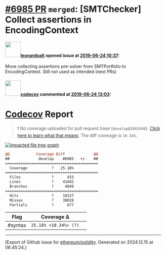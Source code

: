 # [\#6985 PR](https://github.com/ethereum/solidity/pull/6985) `merged`: [SMTChecker] Collect assertions in EncodingContext

#### <img src="https://avatars.githubusercontent.com/u/504195?u=ce2facd14af9fd474ebff49f0d44891f56f7500f&v=4" width="50">[leonardoalt](https://github.com/leonardoalt) opened issue at [2019-06-24 10:37](https://github.com/ethereum/solidity/pull/6985):

Move collecting assertions pre-solver from SMTPortfolio to EncodingContext.
Still not used as intended (next PRs)

#### <img src="https://avatars.githubusercontent.com/in/254?v=4" width="50">[codecov](https://github.com/apps/codecov) commented at [2019-06-24 13:03](https://github.com/ethereum/solidity/pull/6985#issuecomment-505000492):

# [Codecov](https://codecov.io/gh/ethereum/solidity/pull/6985?src=pr&el=h1) Report
> :exclamation: No coverage uploaded for pull request base (`develop@3b02848`). [Click here to learn what that means](https://docs.codecov.io/docs/error-reference#section-missing-base-commit).
> The diff coverage is `10.34%`.

[![Impacted file tree graph](https://codecov.io/gh/ethereum/solidity/pull/6985/graphs/tree.svg?width=650&token=87PGzVEwU0&height=150&src=pr)](https://codecov.io/gh/ethereum/solidity/pull/6985?src=pr&el=tree)

```diff
@@            Coverage Diff             @@
##             develop    #6985   +/-   ##
==========================================
  Coverage           ?   25.18%           
==========================================
  Files              ?      433           
  Lines              ?    41042           
  Branches           ?     4849           
==========================================
  Hits               ?    10337           
  Misses             ?    30028           
  Partials           ?      677
```

| Flag | Coverage Δ | |
|---|---|---|
| #syntax | `25.18% <10.34%> (?)` | |


-------------------------------------------------------------------------------



[Export of Github issue for [ethereum/solidity](https://github.com/ethereum/solidity). Generated on 2024.12.15 at 06:45:24.]
